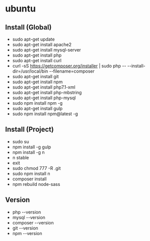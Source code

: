 # ubuntu

## Install (Global)
* sudo apt-get update
* sudo apt-get install apache2
* sudo apt-get install mysql-server
* sudo apt-get install php
* sudo apt-get install curl
* curl -sS https://getcomposer.org/installer | sudo php -- --install-dir=/usr/local/bin --filename=composer
* sudo apt-get install git
* sudo apt-get install npm
* sudo apt-get install php7.1-xml
* sudo apt-get install php-mbstring
* sudo apt-get install php-mysql
* sudo npm install npm -g
* sudo apt-get install gulp
* sudo npm install npm@latest -g

## Install (Project)
* sudo su
* npm install -g gulp
* npm install -g n
* n stable
* exit
* sudo chmod 777 -R .git
* sudo npm install n
* composer install
* npm rebuild node-sass

## Version
* php --version
* mysql --version
* composer --version
* git --version
* npm --version
